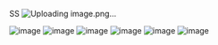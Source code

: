 SS
![Uploading image.png…]()

![image](https://github.com/Bitgamb/restaurant/assets/104263923/5c5ef2e2-f63f-4d22-ac67-e0192a0c0741)
![image](https://github.com/Bitgamb/restaurant/assets/104263923/10ae051e-a052-48fb-b2d7-0238b152d1b6)
![image](https://github.com/Bitgamb/restaurant/assets/104263923/e1621336-7bce-4ea8-8908-08d59d8c2ecb)
![image](https://github.com/Bitgamb/restaurant/assets/104263923/ae431906-3e3d-42a6-9614-bb53c70807aa)
![image](https://github.com/Bitgamb/restaurant/assets/104263923/cfdd154b-1ae5-467d-8aca-2f564a6d5b6b)
![image](https://github.com/Bitgamb/restaurant/assets/104263923/9a2b03c1-b888-4433-8568-3796132022a1)
